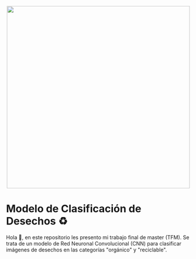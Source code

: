 <div id="header" align="center">
  <img src="https://drive.google.com/file/d/15mRFqDO9-oSql1uuTNO56G_l2GMotpy4" width="500"/>
</div>

# Modelo de Clasificación de Desechos ♻

Hola 👋, en este repositorio les presento mi trabajo final de master (TFM). Se trata de un modelo de Red Neuronal Convolucional (CNN) para clasificar imágenes de desechos en las categorías "orgánico" y "reciclable".
